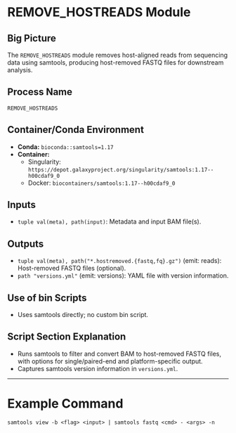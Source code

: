 # REMOVE_HOSTREADS Module

## Big Picture
The `REMOVE_HOSTREADS` module removes host-aligned reads from sequencing data using samtools, producing host-removed FASTQ files for downstream analysis.

## Process Name
`REMOVE_HOSTREADS`

## Container/Conda Environment
- **Conda:** `bioconda::samtools=1.17`
- **Container:**
  - Singularity: `https://depot.galaxyproject.org/singularity/samtools:1.17--h00cdaf9_0`
  - Docker: `biocontainers/samtools:1.17--h00cdaf9_0`

## Inputs
- `tuple val(meta), path(input)`: Metadata and input BAM file(s).

## Outputs
- `tuple val(meta), path("*.hostremoved.{fastq,fq}.gz")` (emit: reads): Host-removed FASTQ files (optional).
- `path "versions.yml"` (emit: versions): YAML file with version information.

## Use of bin Scripts
- Uses samtools directly; no custom bin script.

## Script Section Explanation
- Runs samtools to filter and convert BAM to host-removed FASTQ files, with options for single/paired-end and platform-specific output.
- Captures samtools version information in `versions.yml`.

---

# Example Command
```
samtools view -b <flag> <input> | samtools fastq <cmd> - <args> -n
```
